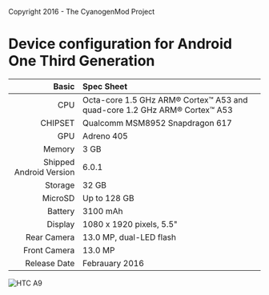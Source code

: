 Copyright 2016 - The CyanogenMod Project

Device configuration for Android One Third Generation
=======================================================

Basic   | Spec Sheet
-------:|:-------------------------
CPU     | Octa-core 1.5 GHz ARM® Cortex™ A53 and quad-core 1.2 GHz ARM® Cortex™ A53
CHIPSET | Qualcomm MSM8952 Snapdragon 617
GPU     | Adreno 405
Memory  | 3 GB
Shipped Android Version | 6.0.1
Storage | 32 GB
MicroSD | Up to 128 GB
Battery | 3100 mAh 
Display | 1080 x 1920 pixels, 5.5"
Rear Camera  | 13.0 MP, dual-LED flash
Front Camera | 13.0 MP
Release Date | Febrauary 2016

![HTC A9](http://serihaber.net/images/upload/General-Mobile-5-Plus-fiyati-ve-teknik-ozellikleri.jpg "HTC A9")
